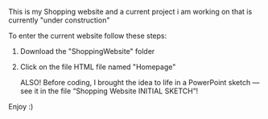 This is my Shopping website and a current project i am  working on that is currently "under construction"

To enter the current website follow these steps:
1. Download the "ShoppingWebsite" folder
    
2. Click on the file HTML file named "Homepage"

   ALSO!
Before coding, I brought the idea to life in a PowerPoint sketch — see it in the file “Shopping Website INITIAL SKETCH”!


Enjoy :)
    
